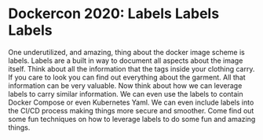 

# Dockercon 2020: Labels Labels Labels

One underutilized, and amazing, thing about the docker image scheme is labels. Labels are a built in way to document all aspects about the image itself. Think about all the information that the tags inside your clothing carry. If you care to look you can find out everything about the garment. All that information can be very valuable. Now think about how we can leverage labels to carry similar information. We can even use the labels to contain Docker Compose or even Kubernetes Yaml. We can even include labels into the CI/CD process making things more secure and smoother. Come find out some fun techniques on how to leverage labels to do some fun and amazing things.

